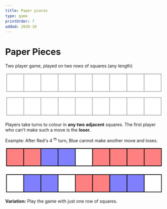 ```yaml
---
title: Paper pieces
type: game
printOrder: 7
added: 2020-10
---
```


# Paper Pieces

Two player game, played on two rows of squares
(any length)

![](../../images/paper-pieces-1.png)

Players take turns to colour in **any two adjacent** squares. The first player who can’t make such a move is the **loser.**

Example: After Red's 4 <sup>th</sup> turn, Blue cannot make another move and loses.

![](../../images/paper-pieces-2.png)

**Variation:** Play the game with just one row of
squares.
